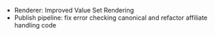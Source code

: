 * Renderer: Improved Value Set Rendering
* Publish pipeline: fix error checking canonical and refactor affiliate handling code

